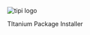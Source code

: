 ![tipi  logo](http://i1006.photobucket.com/albums/af189/David_Corticchiato/tipi_logo_zpsd00d5bf3.png)

TItanium Package Installer
